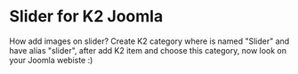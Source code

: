 Slider for K2 Joomla
============
How add images on slider?
Create K2 category where is named "Slider" and have alias "slider", after add K2 item and choose this category, now look on your Joomla webiste :)
